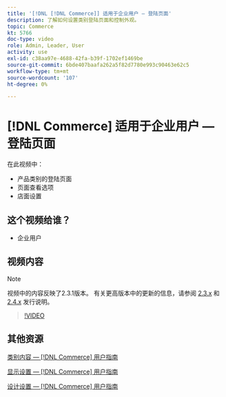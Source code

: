 ```yaml
---
title: '[!DNL [!DNL Commerce]] 适用于企业用户 — 登陆页面'
description: 了解如何设置类别登陆页面和控制外观。
topic: Commerce
kt: 5766
doc-type: video
role: Admin, Leader, User
activity: use
exl-id: c38aa97e-4688-42fa-b39f-1702ef1469be
source-git-commit: 6bde407baafa262a5f82d7780e993c90463e62c5
workflow-type: tm+mt
source-wordcount: '107'
ht-degree: 0%

---
```


# [!DNL Commerce] 适用于企业用户 — 登陆页面

在此视频中：

- 产品类别的登陆页面
- 页面查看选项
- 店面设置

## 这个视频给谁？

- 企业用户

## 视频内容

>[!NOTE]
>
>视频中的内容反映了2.3.1版本。 有关更高版本中的更新的信息，请参阅 [ 2.3.x](https://devdocs.magento.com/guides/v2.3/release-notes/bk-release-notes.html) 和 [2.4.x](https://devdocs.magento.com/guides/v2.4/release-notes/bk-release-notes.html) 发行说明。

>[!VIDEO](https://video.tv.adobe.com/v/36388/?quality=12&learn=on)

## 其他资源

[类别内容 —  [!DNL Commerce] 用户指南](https://docs.magento.com/user-guide/catalog/categories-content-settings.html)

[显示设置 —  [!DNL Commerce] 用户指南](https://docs.magento.com/user-guide/catalog/categories-display-settings.html)

[设计设置 —  [!DNL Commerce] 用户指南](https://docs.magento.com/user-guide/catalog/categories-custom-design.html)
